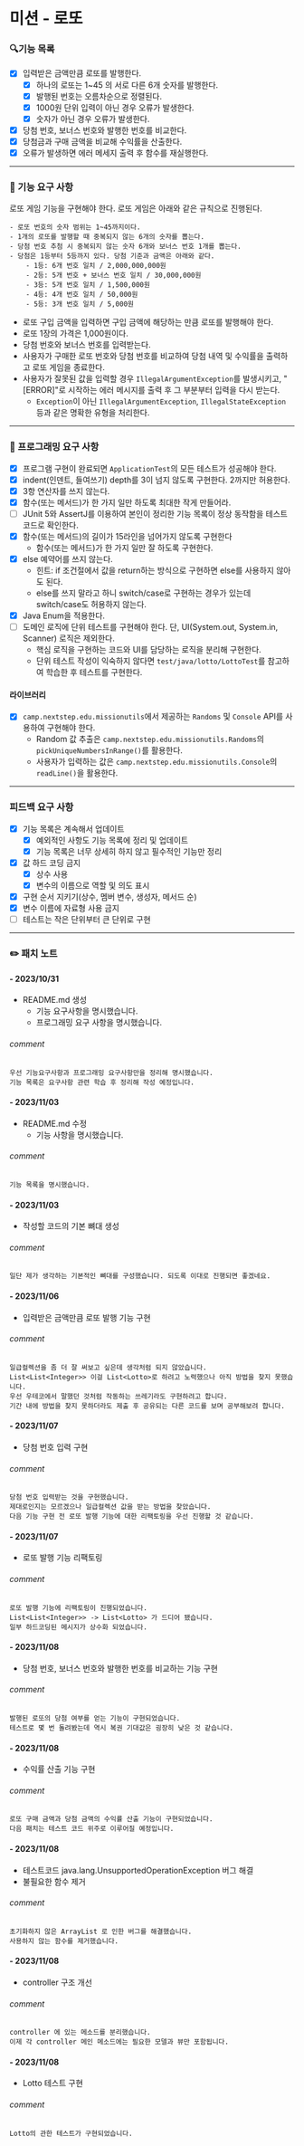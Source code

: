 # 미션 - 로또

### 🔍기능 목록
- [x] 입력받은 금액만큼 로또를 발행한다.
   - [x] 하나의 로또는 1~45 의 서로 다른 6개 숫자를 발행한다.
   - [x] 발행된 번호는 오름차순으로 정렬된다.
   - [x] 1000원 단위 입력이 아닌 경우 오류가 발생한다.
   - [x] 숫자가 아닌 경우 오류가 발생한다.
- [x] 당첨 번호, 보너스 번호와 발행한 번호를 비교한다.
- [x] 당첨금과 구매 금액을 비교해 수익률을 산출한다.
- [x] 오류가 발생하면 에러 메세지 출력 후 함수를 재실행한다.

---

### 🚀 기능 요구 사항

로또 게임 기능을 구현해야 한다. 로또 게임은 아래와 같은 규칙으로 진행된다.

```
- 로또 번호의 숫자 범위는 1~45까지이다.
- 1개의 로또를 발행할 때 중복되지 않는 6개의 숫자를 뽑는다.
- 당첨 번호 추첨 시 중복되지 않는 숫자 6개와 보너스 번호 1개를 뽑는다.
- 당첨은 1등부터 5등까지 있다. 당첨 기준과 금액은 아래와 같다.
    - 1등: 6개 번호 일치 / 2,000,000,000원
    - 2등: 5개 번호 + 보너스 번호 일치 / 30,000,000원
    - 3등: 5개 번호 일치 / 1,500,000원
    - 4등: 4개 번호 일치 / 50,000원
    - 5등: 3개 번호 일치 / 5,000원
```

- 로또 구입 금액을 입력하면 구입 금액에 해당하는 만큼 로또를 발행해야 한다.
- 로또 1장의 가격은 1,000원이다.
- 당첨 번호와 보너스 번호를 입력받는다.
- 사용자가 구매한 로또 번호와 당첨 번호를 비교하여 당첨 내역 및 수익률을 출력하고 로또 게임을 종료한다.
- 사용자가 잘못된 값을 입력할 경우 `IllegalArgumentException`를 발생시키고, "[ERROR]"로 시작하는 에러 메시지를 출력 후 그 부분부터 입력을 다시 받는다.
    - `Exception`이 아닌 `IllegalArgumentException`, `IllegalStateException` 등과 같은 명확한 유형을 처리한다.

---

### 🎯 프로그래밍 요구 사항

- [x] 프로그램 구현이 완료되면 `ApplicationTest`의 모든 테스트가 성공해야 한다.
- [x] indent(인덴트, 들여쓰기) depth를 3이 넘지 않도록 구현한다. 2까지만 허용한다.
- [x] 3항 연산자를 쓰지 않는다.
- [x] 함수(또는 메서드)가 한 가지 일만 하도록 최대한 작게 만들어라.
- [ ] JUnit 5와 AssertJ를 이용하여 본인이 정리한 기능 목록이 정상 동작함을 테스트 코드로 확인한다.
- [x] 함수(또는 메서드)의 길이가 15라인을 넘어가지 않도록 구현한다
   - 함수(또는 메서드)가 한 가지 일만 잘 하도록 구현한다.
- [x] else 예약어를 쓰지 않는다.
   - 힌트: if 조건절에서 값을 return하는 방식으로 구현하면 else를 사용하지 않아도 된다.
   - else를 쓰지 말라고 하니 switch/case로 구현하는 경우가 있는데 switch/case도 허용하지 않는다.
- [x] Java Enum을 적용한다.
- [ ] 도메인 로직에 단위 테스트를 구현해야 한다. 단, UI(System.out, System.in, Scanner) 로직은 제외한다.
   - 핵심 로직을 구현하는 코드와 UI를 담당하는 로직을 분리해 구현한다.
   - 단위 테스트 작성이 익숙하지 않다면 `test/java/lotto/LottoTest`를 참고하여 학습한 후 테스트를 구현한다.

#### 라이브러리
- [x] `camp.nextstep.edu.missionutils`에서 제공하는 `Randoms` 및 `Console` API를 사용하여 구현해야 한다.
    - Random 값 추출은 `camp.nextstep.edu.missionutils.Randoms`의 `pickUniqueNumbersInRange()`를 활용한다.
    - 사용자가 입력하는 값은 `camp.nextstep.edu.missionutils.Console`의 `readLine()`을 활용한다.

---

### 피드백 요구 사항
- [x] 기능 목록은 계속해서 업데이트
   - [x] 예외적인 사항도 기능 목록에 정리 및 업데이트
   - [x] 기능 목록은 너무 상세히 하지 않고 필수적인 기능만 정리
- [x] 값 하드 코딩 금지
   - [x] 상수 사용
   - [x] 변수의 이름으로 역할 및 의도 표시
- [x] 구현 순서 지키기(상수, 멤버 변수, 생성자, 메서드 순)
- [x] 변수 이름에 자료형 사용 금지
- [ ] 테스트는 작은 단위부터 큰 단위로 구현

---

### ✏️ 패치 노트

#### - 2023/10/31
- README.md 생성
    - 기능 요구사항을 명시했습니다.
    - 프로그래밍 요구 사항을 명시했습니다.
######      comment
    우선 기능요구사항과 프로그래밍 요구사항만을 정리해 명시했습니다.
    기능 목록은 요구사항 관련 학습 후 정리해 작성 예정입니다.

#### - 2023/11/03
- README.md 수정
  - 기능 사항을 명시했습니다.
######      comment
    기능 목록을 명시했습니다.

#### - 2023/11/03
- 작성할 코드의 기본 뼈대 생성
######      comment
    일단 제가 생각하는 기본적인 뼈대를 구성했습니다. 되도록 이대로 진행되면 좋겠네요.

#### - 2023/11/06
- 입력받은 금액만큼 로또 발행 기능 구현
######      comment
    일급컬렉션을 좀 더 잘 써보고 싶은데 생각처럼 되지 않았습니다.
    List<List<Integer>> 이걸 List<Lotto>로 하려고 노력했으나 아직 방법을 찾지 못했습니다.
    우선 우테코에서 말했던 것처럼 작동하는 쓰레기라도 구현하려고 합니다.
    기간 내에 방법을 찾지 못하더라도 제출 후 공유되는 다른 코드를 보며 공부해보려 합니다.

#### - 2023/11/07
- 당첨 번호 입력 구현
######      comment
    당첨 번호 입력받는 것을 구현했습니다.
    제대로인지는 모르겠으나 일급컬렉션 값을 받는 방법을 찾았습니다.
    다음 기능 구현 전 로또 발행 기능에 대한 리팩토링을 우선 진행할 것 같습니다.

#### - 2023/11/07
- 로또 발행 기능 리팩토링
######      comment
    로또 발행 기능에 리팩토링이 진행되었습니다.
    List<List<Integer>> -> List<Lotto> 가 드디어 됐습니다.
    일부 하드코딩된 메시지가 상수화 되었습니다.

#### - 2023/11/08
- 당첨 번호, 보너스 번호와 발행한 번호를 비교하는 기능 구현
######      comment
    발행된 로또의 당첨 여부를 얻는 기능이 구현되었습니다.
    테스트로 몇 번 돌려봤는데 역시 복권 기대값은 굉장히 낮은 것 같습니다.

#### - 2023/11/08
- 수익률 산출 기능 구현
######      comment
    로또 구매 금액과 당첨 금액의 수익률 산출 기능이 구현되었습니다.
    다음 패치는 테스트 코드 위주로 이루어질 예정입니다.

#### - 2023/11/08
- 테스트코드 java.lang.UnsupportedOperationException 버그 해결
- 불필요한 함수 제거
######      comment
    초기화하지 않은 ArrayList 로 인한 버그를 해결했습니다.
    사용하지 않는 함수를 제거했습니다.

#### - 2023/11/08
- controller 구조 개선
######      comment
    controller 에 있는 메소드를 분리했습니다.
    이제 각 controller 메인 메소드에는 필요한 모델과 뷰만 포함됩니다.

#### - 2023/11/08
- Lotto 테스트 구현
######      comment
    Lotto의 관한 테스트가 구현되었습니다.